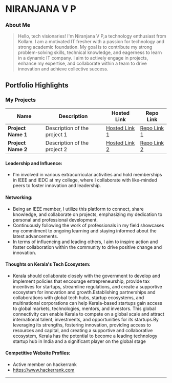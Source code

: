# NIRANJANA V P

### About Me

> Hello, tech visionaries!
I'm Niranjana V P,a technology enthusiast from Kollam.
I am a motivated IT fresher with a passion for technology and strong academic foundation. 
My goal is to contribute my strong problem-solving skills, technical knowledge, and eagerness to learn in a dynamic IT company.
I aim to actively engage in projects, enhance my expertise, and collaborate within a team to drive innovation and achieve collective success.


## Portfolio Highlights

### My Projects

| Name                | Description                                                               | Hosted Link                              | Repo Link                                                      |
|---------------------|---------------------------------------------------------------------------|------------------------------------------|----------------------------------------------------------------|
| **Project Name 1**  | Description of the project 1                                              | [Hosted Link 1](https://example.com)    | [Repo Link 1](https://github.com/username/project1)             |
| **Project Name 2**  | Description of the project 2                                              | [Hosted Link 2](https://example.com)    | [Repo Link 2](https://github.com/username/project2)             |

#### Leadership and Influence:

- I'm involved in various extracurricular activities and hold memberships in IEEE and IEDC at my college, where I collaborate with like-minded peers to foster innovation and leadership.
#### Networking:

- Being an IEEE member, I utilize this platform to connect, share knowledge, and collaborate on projects, emphasizing my dedication to personal and professional development.
- Continuously following the work of professionals in my field showcases my commitment to ongoing learning and staying informed about the latest advancements.
- In terms of influencing and leading others, I aim to inspire action and foster collaboration within the community to drive positive change and innovation.

#### Thoughts on Kerala's Tech Ecosystem:

-  Kerala should collaborate closely with the government to develop and implement policies that encourage entrepreneurship, provide tax incentives for startups, streamline regulations, and create a supportive ecosystem for innovation and growth.Establishing partnerships and collaborations with global tech hubs, startup ecosystems, and multinational corporations can help Kerala-based startups gain access to global markets, technologies, mentors, and investors. This global connectivity can enable Kerala to compete on a global scale and attract international talent, investments, and opportunities for its startups.By leveraging its strengths, fostering innovation, providing access to resources and capital, and creating a supportive and collaborative ecosystem, Kerala has the potential to become a leading technology startup hub in India and a significant player on the global stage

#### Competitive Website Profiles:

- Active member on hackerrank 
-  https://www.hackerrank.com

---

